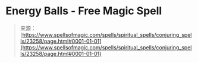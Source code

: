 <!--yml
category: 未分类
date: 2024-06-12 19:08:16
-->

# Energy Balls - Free Magic Spell

> 来源：[https://www.spellsofmagic.com/spells/spiritual_spells/conjuring_spells/23258/page.html#0001-01-01](https://www.spellsofmagic.com/spells/spiritual_spells/conjuring_spells/23258/page.html#0001-01-01)